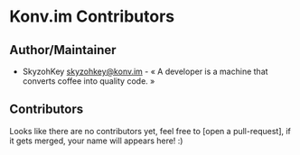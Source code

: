 # Konv.im Contributors

## Author/Maintainer
- SkyzohKey <skyzohkey@konv.im> - « A developer is a machine that converts
coffee into quality code. »

## Contributors
Looks like there are no contributors yet, feel free to [open a pull-request],
if it gets merged, your name will appears here! :)
